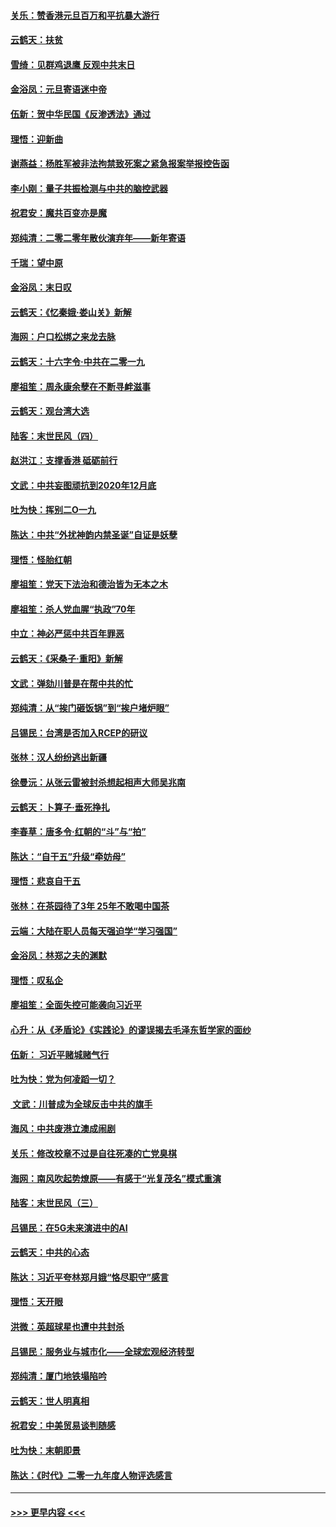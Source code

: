 #### [关乐：赞香港元旦百万和平抗暴大游行](../pages/nsc993/n11764382.md?t=01031201) 
#### [云鹤天：扶贫](../pages/nsc993/n11764245.md?t=01031201) 
#### [雪绮：见群鸡退鹰  反观中共末日](../pages/nsc993/n11762112.md?t=01031201) 
#### [金浴凤：元旦寄语迷中帝](../pages/nsc993/n11761788.md?t=01031201) 
#### [伍新：贺中华民国《反渗透法》通过](../pages/nsc993/n11761994.md?t=01031201) 
#### [理悟：迎新曲](../pages/nsc993/n11761152.md?t=01031201) 
#### [谢燕益：杨胜军被非法拘禁致死案之紧急报案举报控告函](../pages/nsc993/n11756134.md?t=01031201) 
#### [李小刚：量子共振检测与中共的脑控武器](../pages/nsc993/n11754518.md?t=01031201) 
#### [祝君安：魔共百变亦是魔](../pages/nsc993/n11754469.md?t=01031201) 
#### [郑纯清：二零二零年散伙演弃年——新年寄语](../pages/nsc993/n11754195.md?t=01031201) 
#### [千瑞：望中原](../pages/nsc993/n11754159.md?t=01031201) 
#### [金浴凤：末日叹](../pages/nsc993/n11752359.md?t=01031201) 
#### [云鹤天：《忆秦娥‧娄山关》新解](../pages/nsc993/n11752348.md?t=01031201) 
#### [海网：户口松绑之来龙去脉](../pages/nsc993/n11752328.md?t=01031201) 
#### [云鹤天：十六字令‧中共在二零一九](../pages/nsc993/n11752305.md?t=01031201) 
#### [廖祖笙：周永康余孽在不断寻衅滋事](../pages/nsc993/n11751013.md?t=01031201) 
#### [云鹤天：观台湾大选](../pages/nsc993/n11751007.md?t=01031201) 
#### [陆客：末世民风（四）](../pages/nsc993/n11749203.md?t=01031201) 
#### [赵洪江：支撑香港 砥砺前行](../pages/nsc993/n11748482.md?t=01031201) 
#### [文武：中共妄图顽抗到2020年12月底](../pages/nsc993/n11748446.md?t=01031201) 
#### [吐为快：挥别二O一九](../pages/nsc993/n11748411.md?t=01031201) 
#### [陈达：中共“外扰神韵内禁圣诞”自证是妖孽](../pages/nsc993/n11748226.md?t=01031201) 
#### [理悟：怪胎红朝](../pages/nsc993/n11748206.md?t=01031201) 
#### [廖祖笙：党天下法治和德治皆为无本之木](../pages/nsc993/n11748135.md?t=01031201) 
#### [廖祖笙：杀人党血腥“执政”70年](../pages/nsc993/n11745144.md?t=01031201) 
#### [中立：神必严惩中共百年罪恶](../pages/nsc993/n11744970.md?t=01031201) 
#### [云鹤天：《采桑子‧重阳》新解](../pages/nsc993/n11744948.md?t=01031201) 
#### [文武：弹劾川普是在帮中共的忙](../pages/nsc993/n11744758.md?t=01031201) 
#### [郑纯清：从“挨门砸饭锅”到“挨户堵炉眼”](../pages/nsc993/n11744745.md?t=01031201) 
#### [吕锡民：台湾是否加入RCEP的研议](../pages/nsc993/n11744701.md?t=01031201) 
#### [张林：汉人纷纷逃出新疆](../pages/nsc993/n11743530.md?t=01031201) 
#### [徐曼沅：从张云雷被封杀想起相声大师吴兆南](../pages/nsc993/n11741816.md?t=01031201) 
#### [云鹤天：卜算子‧垂死挣扎](../pages/nsc993/n11739956.md?t=01031201) 
#### [李春草：唐多令‧红朝的“斗”与“拍”](../pages/nsc993/n11739830.md?t=01031201) 
#### [陈达：“自干五”升级“牵妨母”](../pages/nsc993/n11739724.md?t=01031201) 
#### [理悟：悲哀自干五](../pages/nsc993/n11739547.md?t=01031201) 
#### [张林：在茶园待了3年 25年不敢喝中国茶](../pages/nsc993/n11739240.md?t=01031201) 
#### [云端：大陆在职人员每天强迫学“学习强国”](../pages/nsc993/n11738735.md?t=01031201) 
#### [金浴凤：林郑之夫的渊默](../pages/nsc993/n11737735.md?t=01031201) 
#### [理悟：叹私企](../pages/nsc993/n11737715.md?t=01031201) 
#### [廖祖笙：全面失控可能袭向习近平](../pages/nsc993/n11737704.md?t=01031201) 
#### [心升：从《矛盾论》《实践论》的谬误揭去毛泽东哲学家的面纱](../pages/nsc993/n11736962.md?t=01031201) 
#### [伍新： 习近平赌城赌气行](../pages/nsc993/n11736929.md?t=01031201) 
#### [吐为快：党为何凌蹈一切？](../pages/nsc993/n11736915.md?t=01031201) 
#### [ 文武：川普成为全球反击中共的旗手](../pages/nsc993/n11736882.md?t=01031201) 
#### [海风：中共废港立澳成闹剧](../pages/nsc993/n11735857.md?t=01031201) 
#### [关乐：修改校章不过是自往死凑的亡党臭棋](../pages/nsc993/n11735097.md?t=01031201) 
#### [海网：南风吹起势燎原——有感于“光复茂名”模式重演](../pages/nsc993/n11732308.md?t=01031201) 
#### [陆客：末世民风（三）](../pages/nsc993/n11732211.md?t=01031201) 
#### [吕锡民：在5G未来演进中的AI](../pages/nsc993/n11730010.md?t=01031201) 
#### [云鹤天：中共的心态](../pages/nsc993/n11729906.md?t=01031201) 
#### [陈达：习近平夸林郑月娥“恪尽职守”感言](../pages/nsc993/n11729881.md?t=01031201) 
#### [理悟：天开眼](../pages/nsc993/n11729699.md?t=01031201) 
#### [洪微：英超球星也遭中共封杀](../pages/nsc993/n11727243.md?t=01031201) 
#### [吕锡民：服务业与城市化——全球宏观经济转型](../pages/nsc993/n11725845.md?t=01031201) 
#### [郑纯清：厦门地铁塌陷吟](../pages/nsc993/n11725813.md?t=01031201) 
#### [云鹤天：世人明真相](../pages/nsc993/n11725621.md?t=01031201) 
#### [祝君安：中美贸易谈判随感](../pages/nsc993/n11725609.md?t=01031201) 
#### [吐为快：末朝即景](../pages/nsc993/n11723365.md?t=01031201) 
#### [陈达：《时代》二零一九年度人物评选感言](../pages/nsc993/n11723337.md?t=01031201) 

----
#### [ >>> 更早内容 <<< ](../indexes/nsc993-earlier.md)
